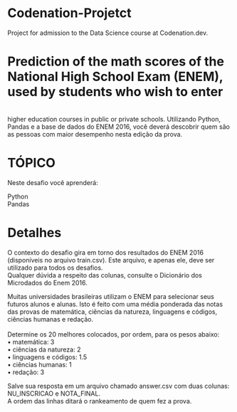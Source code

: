 # Codenation-Projetct
Project for admission to the Data Science course at Codenation.dev.
# Prediction of the math scores of the National High School Exam (ENEM), used by students who wish to enter 
<br/> higher education courses in public or private schools.
Utilizando Python, Pandas e a base de dados do ENEM 2016, você deverá descobrir quem são as pessoas com maior desempenho nesta edição da prova.

# TÓPICO
Neste desafio você aprenderá:

Python
<br/> Pandas

# Detalhes
O contexto do desafio gira em torno dos resultados do ENEM 2016 (disponíveis no arquivo train.csv). Este arquivo, e apenas ele, deve ser utilizado para todos os desafios. 
<br/> Qualquer dúvida a respeito das colunas, consulte o Dicionário dos Microdados do Enem 2016.

Muitas universidades brasileiras utilizam o ENEM para selecionar seus futuros alunos e alunas. Isto é feito com uma média ponderada das notas das provas de matemática, ciências da natureza, linguagens e códigos, ciências humanas e redação. 
<br/>
<br/>
Determine os 20 melhores colocados, por ordem, para os pesos abaixo:<br/>
• matemática: 3<br/>
• ciências da natureza: 2 <br/>
• linguagens e códigos: 1.5 <br/>
• ciências humanas: 1 <br/>
• redação: 3 <br/>

Salve sua resposta em um arquivo chamado answer.csv com duas colunas: NU_INSCRICAO e NOTA_FINAL. 
<br/> A ordem das linhas ditará o rankeamento de quem fez a prova.
